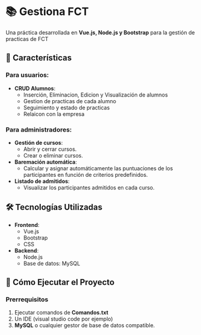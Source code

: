 # 📚 Gestiona FCT

Una práctica desarrollada en **Vue.js, Node.js y Bootstrap** para la gestión de practicas de FCT  

## 🌟 Características  

### Para usuarios:  
- **CRUD Alumnos**:  
  - Inserción, Eliminacion, Edicion y Visualización de alumnos
  - Gestion de practicas de cada alumno
  - Seguimiento y estado de practicas
  - Relaicon con la empresa

### Para administradores:  
- **Gestión de cursos**:  
  - Abrir y cerrar cursos.  
  - Crear o eliminar cursos.  
- **Baremación automática**:  
  - Calcular y asignar automáticamente las puntuaciones de los participantes en función de criterios predefinidos.  
- **Listado de admitidos**:  
  - Visualizar los participantes admitidos en cada curso.  

## 🛠️ Tecnologías Utilizadas  

- **Frontend**:  
  - Vue.js
  - Bootstrap
  - CSS  
- **Backend**:  
  - Node.js  
  - Base de datos: MySQL  

## 🚀 Cómo Ejecutar el Proyecto  

### Prerrequisitos  
1. Ejecutar comandos de **Comandos.txt**
2. Un IDE (visual studio code por ejemplo)
3. **MySQL** o cualquier gestor de base de datos compatible.  

